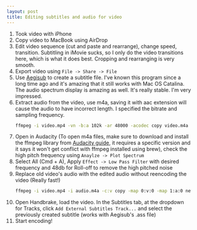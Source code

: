 ```yaml
---
layout: post
title: Editing subtitles and audio for video
---
```


1. Took video with iPhone
2. Copy video to MacBook using AirDrop
3. Edit video sequence (cut and paste and rearrange), change speed, transition. Subtitling in iMovie sucks, so I only do the video transitions here, which is what it does best. Cropping and rearranging is very smooth.
4. Export video using `File -> Share -> File`
5. Use [Aegisub](https://github.com/Aegisub/Aegisub/releases) to create a subtitle file. I've known this program since a long time ago and it's amazing that it still works with Mac OS Catalina. The audio spectrum display is amazing as well. It's really stable. I'm very impressed.
6. Extract audio from the video, use m4a, saving it with aac extension will cause the audio to have incorrect length. I specified the bitrate and sampling frequency.
   ```bash
   ffmpeg -i video.mp4 -vn -b:a 102k -ar 48000 -acodec copy video.m4a
   ```
7. Open in Audacity (To open m4a files, make sure to download and install the ffmpeg library from [Audacity guide](https://manual.audacityteam.org/man/installing_ffmpeg_for_mac.html), it requires a specific version and it says it won't get conflict with ffmpeg installed using brew), check the high pitch frequency using `Anaylze -> Plot Spectrum`
8. Select All (Cmd + A), Apply `Effect -> Low Pass Filter` with desired frequency and 48db for Roll-off to remove the high pitched noise
9. Replace old video's audio with the edited audio without reencoding the video (Really fast!)
   ```bash
   ffmpeg -i video.mp4 -i audio.m4a -c:v copy -map 0:v:0 -map 1:a:0 new_video.mp4
   ```
10. Open Handbrake, load the video. In the Subtitles tab, at the dropdown for Tracks, click `Add External Subtitles Track...` and select the previously created subtitle (works with Aegisub's .ass file)
11. Start encoding!
